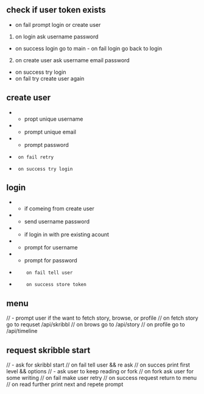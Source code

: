 
## check if user token exists 
* on fail prompt login or create user
 1. on login ask username password
   - on success login go to main
    - on fail login go back to login
 2. on create user ask username email password
   - on success try login
   - on fail try create user again

## create user
* - propt unique username
* - prompt unique email
* - prompt password
 * 		on fail retry
 *		on success try login

## login 
* - if comeing from create user
 * - send username password
* - if login in with pre existing acount
 * - prompt for username 
 * - prompt for password
  * 		on fail tell user 
  * 		on success store token

## menu
// - prompt user if the want to fetch story, browse, or profile
// 		on fetch story go to requset /api/skribbl
// 		on brows go to /api/story
// 		on profile go to /api/timeline

## request skribble start
// - ask for skribbl start
// 		on fail tell user && re ask
// 		on succes print first level && options
// - ask user to keep reading or fork
// 		on fork ask user for some writing
// 				on fail make user retry
// 				on success request return to menu
// 		on read further print next and repete prompt
